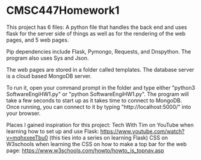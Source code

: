 # CMSC447Homework1

This project has 6 files: A python file that handles the back end and uses flask for the server side of things as well as for the rendering of the web pages, and 5 web pages.

Pip dependencies include Flask, Pymongo, Requests, and Dnspython. The program also uses Sys and Json.

The web pages are stored in a folder called templates. The database server is a cloud based MongoDB server.

To run it, open your command prompt in the folder and type either "python3 SoftwareEngiHW1.py" or "python SoftwareEngiHW1.py". The program will take a few seconds to start up as it takes time to connect to MongoDB. Once running, you can connect to it by typing "http://localhost:5000/" into your browser. 

Places I gained inspiration for this project:
  Tech With Tim on YouTube when learning how to set up and use Flask: https://www.youtube.com/watch?v=mqhxxeeTbu0 (this ties into a series on learning Flask)
  CSS on W3schools when learning the CSS on how to make a top bar for the web page: https://www.w3schools.com/howto/howto_js_topnav.asp
